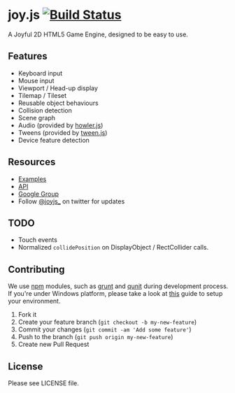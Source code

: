 # joy.js [![Build Status](https://secure.travis-ci.org/joyjs/joy.js.png)](http://travis-ci.org/joyjs/joy.js)

A Joyful 2D HTML5 Game Engine, designed to be easy to use.

## Features

  - Keyboard input
  - Mouse input
  - Viewport / Head-up display
  - Tilemap / Tileset
  - Reusable object behaviours
  - Collision detection
  - Scene graph
  - Audio (provided by [howler.js](https://github.com/goldfire/howler.js))
  - Tweens (provided by [tween.js](https://github.com/sole/tween.js))
  - Device feature detection

## Resources

  - [Examples](http://joyjs.org)
  - [API](http://joyjs.org/api/)
  - [Google Group](https://groups.google.com/forum/#!forum/joyjs)
  - Follow [@joyjs_](https://twitter.com/joyjs_) on twitter for updates

## TODO

  - Touch events
  - Normalized `collidePosition` on DisplayObject / RectCollider calls.


## Contributing

We use [npm](https://npmjs.org) modules, such as [grunt](https://github.com/gruntjs/grunt) and
[qunit](https://github.com/gruntjs/grunt-contrib-qunit)  during development process.
If you're under Windows platform, please take a look at
[this](https://gist.github.com/2489540) guide to setup your environment.

1. Fork it
2. Create your feature branch (`git checkout -b my-new-feature`)
3. Commit your changes (`git commit -am 'Add some feature'`)
4. Push to the branch (`git push origin my-new-feature`)
5. Create new Pull Request

## License

Please see LICENSE file.
